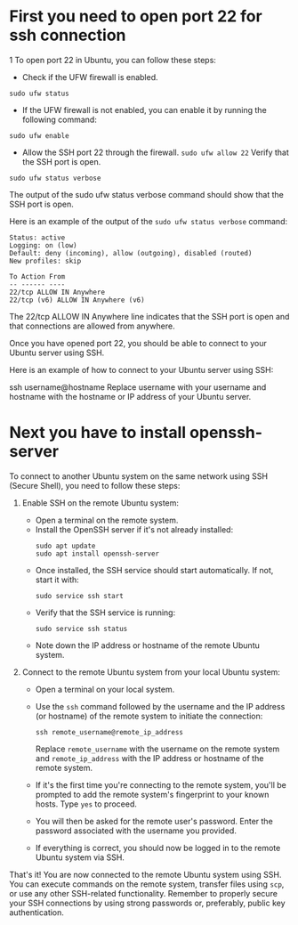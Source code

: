# First you need to open port 22 for ssh connection


1 To open port 22 in Ubuntu, you can follow these steps:

- Check if the UFW firewall is enabled.
  
 ```sudo ufw status```
 
- If the UFW firewall is not enabled, you can enable it by running the following command:

```sudo ufw enable```

- Allow the SSH port 22 through the firewall.
```sudo ufw allow 22```
Verify that the SSH port is open.

```sudo ufw status verbose```

The output of the sudo ufw status verbose command should show that the SSH port is open.

Here is an example of the output of the ```sudo ufw status verbose``` command:

```
Status: active
Logging: on (low)
Default: deny (incoming), allow (outgoing), disabled (routed)
New profiles: skip

To Action From
-- ------ ----
22/tcp ALLOW IN Anywhere
22/tcp (v6) ALLOW IN Anywhere (v6)
```

The 22/tcp ALLOW IN Anywhere line indicates that the SSH port is open and that connections are allowed from anywhere.

Once you have opened port 22, you should be able to connect to your Ubuntu server using SSH.

Here is an example of how to connect to your Ubuntu server using SSH:

ssh username@hostname
Replace username with your username and hostname with the hostname or IP address of your Ubuntu server.




# Next you have to install openssh-server


To connect to another Ubuntu system on the same network using SSH (Secure Shell), you need to follow these steps:

1. Enable SSH on the remote Ubuntu system:
   - Open a terminal on the remote system.
   - Install the OpenSSH server if it's not already installed:
     ```
     sudo apt update
     sudo apt install openssh-server
     ```
   - Once installed, the SSH service should start automatically. If not, start it with:
     ```
     sudo service ssh start
     ```
   - Verify that the SSH service is running:
     ```
     sudo service ssh status
     ```
   - Note down the IP address or hostname of the remote Ubuntu system.

2. Connect to the remote Ubuntu system from your local Ubuntu system:
   - Open a terminal on your local system.
   - Use the `ssh` command followed by the username and the IP address (or hostname) of the remote system to initiate the connection:
     ```
     ssh remote_username@remote_ip_address
     ```
     Replace `remote_username` with the username on the remote system and `remote_ip_address` with the IP address or hostname of the remote system.

   - If it's the first time you're connecting to the remote system, you'll be prompted to add the remote system's fingerprint to your known hosts. Type `yes` to proceed.
   - You will then be asked for the remote user's password. Enter the password associated with the username you provided.
   - If everything is correct, you should now be logged in to the remote Ubuntu system via SSH.

That's it! You are now connected to the remote Ubuntu system using SSH. You can execute commands on the remote system, transfer files using `scp`, or use any other SSH-related functionality. Remember to properly secure your SSH connections by using strong passwords or, preferably, public key authentication.


